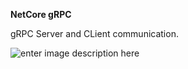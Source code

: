 **NetCore gRPC**


gRPC Server and CLient communication. 

![enter image description here](https://i.imgur.com/a2cPvad.png)
